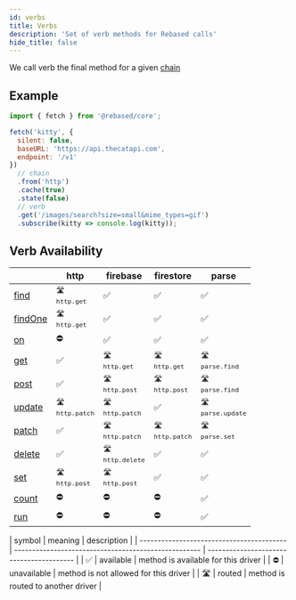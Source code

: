 ```yaml
---
id: verbs
title: Verbs
description: 'Set of verb methods for Rebased calls'
hide_title: false
---
```


We call verb the final method for a given [chain](/core/chain)

## Example

```js
import { fetch } from '@rebased/core';

fetch('kitty', {
  silent: false,
  baseURL: 'https://api.thecatapi.com',
  endpoint: '/v1'
})
  // chain
  .from('http')
  .cache(true)
  .state(false)
  // verb
  .get('/images/search?size=small&mime_types=gif')
  .subscribe(kitty => console.log(kitty));
```
























































































## Verb Availability
|                                                     | http                                                           | firebase                                                        | firestore                                                      | parse                                                            |
| --------------------------------------------------- | -------------------------------------------------------------- | --------------------------------------------------------------- | -------------------------------------------------------------- | ---------------------------------------------------------------- |
| <a href="/core/api#RebasedCore+find">find</a>       | <small className="block-center">🛣️ <br />`http.get`</small>   | <span className="block-center">✅</span>                         | <span className="block-center">✅</span>                        | <span className="block-center">✅</span>                          |
| <a href="/core/api#RebasedCore+findOne">findOne</a> | <small className="block-center">🛣️ <br />`http.get`</small>   | <span className="block-center">✅</span>                         | <span className="block-center">✅</span>                        | <span className="block-center">✅</span>                          |
| <a href="/core/api#RebasedCore+on">on</a>           | <span className="block-center">⛔️</span>                       | <span className="block-center">✅</span>                         | <span className="block-center">✅</span>                        | <span className="block-center">✅</span>                          |
| <a href="/core/api#RebasedCore+get">get</a>         | <span className="block-center">✅</span>                        | <small className="block-center">🛣️ <br />`http.get`</small>    | <small className="block-center">🛣️ <br />`http.get`</small>   | <small className="block-center">🛣️ <br />`parse.find`</small>   |
| <a href="/core/api#RebasedCore+post">post</a>       | <span className="block-center">✅</span>                        | <small className="block-center">🛣️ <br />`http.post`</small>   | <small className="block-center">🛣️ <br />`http.post`</small>  | <small className="block-center">🛣️ <br />`parse.find`</small>   |
| <a href="/core/api#RebasedCore+update">update</a>   | <small className="block-center">🛣️ <br />`http.patch`</small> | <small className="block-center">🛣️ <br />`http.patch`</small>  | <span className="block-center">✅</span>                        | <small className="block-center">🛣️ <br />`parse.update`</small> |
| <a href="/core/api#RebasedCore+patch">patch</a>     | <span className="block-center">✅</span>                        | <small className="block-center">🛣️ <br />`http.patch`</small>  | <small className="block-center">🛣️ <br />`http.patch`</small> | <small className="block-center">🛣️ <br />`parse.set`</small>    |
| <a href="/core/api#RebasedCore+delete">delete</a>   | <span className="block-center">✅</span>                        | <small className="block-center">🛣️ <br />`http.delete`</small> | <span className="block-center">✅</span>                        | <span className="block-center">✅</span>                          |
| <a href="/core/api#RebasedCore+set">set</a>         | <small className="block-center">🛣️ <br />`http.post`</small>  | <small className="block-center">🛣️ <br />`http.post`</small>   | <span className="block-center">✅</span>                        | <span className="block-center">✅</span>                          |
| <a href="/core/api#RebasedCore+count">count</a>     | <span className="block-center">⛔️</span>                       | <span className="block-center">⛔️</span>                        | <span className="block-center">⛔️</span>                       | <span className="block-center">✅</span>                          |
| <a href="/core/api#RebasedCore+run">run</a>         | <span className="block-center">⛔️</span>                       | <span className="block-center">⛔️</span>                        | <span className="block-center">⛔️</span>                       | <span className="block-center">✅</span>                          |


<div className="availability">

| symbol                                    | meaning                                              | description                               |
| ----------------------------------------- | ---------------------------------------------------- | ---------------------- ------------------ |
| <span className="block-center">✅ </span> | <span className="block-center"> available </span>    | method is available for this driver   |
| <span className="block-center">⛔️ </span> | <span className="block-center"> unavailable </span>  | method is not allowed for this driver | 
| <span className="block-center">🛣️ </span> | <span className="block-center"> routed </span>       | method is routed to another driver    | 

</div>